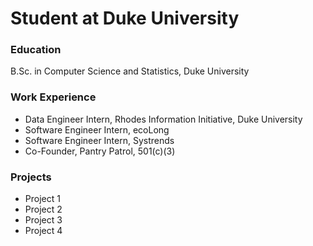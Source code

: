 # Student at Duke University
### Education
B.Sc. in Computer Science and Statistics, Duke University
### Work Experience
- Data Engineer Intern, Rhodes Information Initiative, Duke University
- Software Engineer Intern, ecoLong
- Software Engineer Intern, Systrends
- Co-Founder, Pantry Patrol, 501(c)(3)
### Projects
- Project 1
- Project 2
- Project 3
- Project 4


